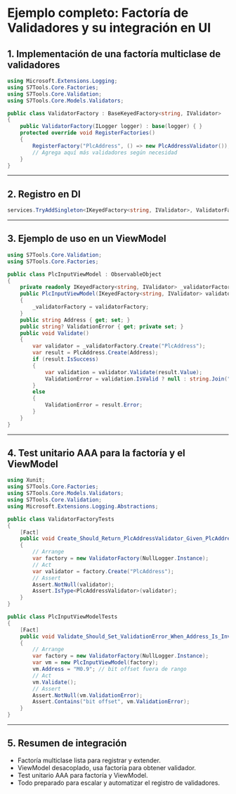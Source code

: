 # Ejemplo completo: Factoría de Validadores y su integración en UI

## 1. Implementación de una factoría multiclase de validadores

```csharp
using Microsoft.Extensions.Logging;
using S7Tools.Core.Factories;
using S7Tools.Core.Validation;
using S7Tools.Core.Models.Validators;

public class ValidatorFactory : BaseKeyedFactory<string, IValidator>
{
    public ValidatorFactory(ILogger logger) : base(logger) { }
    protected override void RegisterFactories()
    {
        RegisterFactory("PlcAddress", () => new PlcAddressValidator());
        // Agrega aquí más validadores según necesidad
    }
}
```

---

## 2. Registro en DI

```csharp
services.TryAddSingleton<IKeyedFactory<string, IValidator>, ValidatorFactory>();
```

---

## 3. Ejemplo de uso en un ViewModel

```csharp
using S7Tools.Core.Validation;
using S7Tools.Core.Factories;

public class PlcInputViewModel : ObservableObject
{
    private readonly IKeyedFactory<string, IValidator> _validatorFactory;
    public PlcInputViewModel(IKeyedFactory<string, IValidator> validatorFactory)
    {
        _validatorFactory = validatorFactory;
    }
    public string Address { get; set; }
    public string? ValidationError { get; private set; }
    public void Validate()
    {
        var validator = _validatorFactory.Create("PlcAddress");
        var result = PlcAddress.Create(Address);
        if (result.IsSuccess)
        {
            var validation = validator.Validate(result.Value);
            ValidationError = validation.IsValid ? null : string.Join("; ", validation.Errors.Select(e => e.ErrorMessage));
        }
        else
        {
            ValidationError = result.Error;
        }
    }
}
```

---

## 4. Test unitario AAA para la factoría y el ViewModel

```csharp
using Xunit;
using S7Tools.Core.Factories;
using S7Tools.Core.Models.Validators;
using S7Tools.Core.Validation;
using Microsoft.Extensions.Logging.Abstractions;

public class ValidatorFactoryTests
{
    [Fact]
    public void Create_Should_Return_PlcAddressValidator_Given_PlcAddress_Key()
    {
        // Arrange
        var factory = new ValidatorFactory(NullLogger.Instance);
        // Act
        var validator = factory.Create("PlcAddress");
        // Assert
        Assert.NotNull(validator);
        Assert.IsType<PlcAddressValidator>(validator);
    }
}

public class PlcInputViewModelTests
{
    [Fact]
    public void Validate_Should_Set_ValidationError_When_Address_Is_Invalid()
    {
        // Arrange
        var factory = new ValidatorFactory(NullLogger.Instance);
        var vm = new PlcInputViewModel(factory);
        vm.Address = "M0.9"; // bit offset fuera de rango
        // Act
        vm.Validate();
        // Assert
        Assert.NotNull(vm.ValidationError);
        Assert.Contains("bit offset", vm.ValidationError);
    }
}
```

---

## 5. Resumen de integración
- Factoría multiclase lista para registrar y extender.
- ViewModel desacoplado, usa factoría para obtener validador.
- Test unitario AAA para factoría y ViewModel.
- Todo preparado para escalar y automatizar el registro de validadores.
